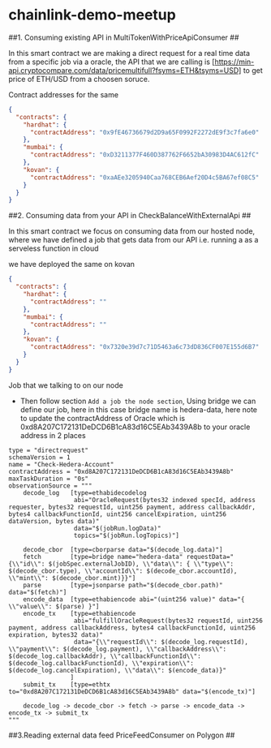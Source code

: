 # chainlink-demo-meetup

##1. Consuming existing API in MultiTokenWithPriceApiConsumer ##

In this smart contract we are making a direct request for a real time data from a specific job via a oracle, the API 
that we are calling is [https://min-api.cryptocompare.com/data/pricemultifull?fsyms=ETH&tsyms=USD] to get price of ETH/USD from a choosen soruce.

Contract addresses for the same
```json
{
  "contracts": {
    "hardhat": {
      "contractAddress": "0x9fE46736679d2D9a65F0992F2272dE9f3c7fa6e0"
    },
    "mumbai": {
      "contractAddress": "0xD3211377F460D387762F6652bA30983D4AC612fC"
    },
    "kovan": {
      "contractAddress": "0xaAEe3205940Caa768CEB6Aef20D4c5BA67ef08C5"
    }
  }
}
```


##2. Consuming data from your API in CheckBalanceWithExternalApi ##

In this smart contract we focus on consuming data from our hosted node, where we have defined a job that gets data from our API i.e. running a
as a serveless function in cloud

we have deployed the same on kovan

```json
{
  "contracts": {
    "hardhat": {
      "contractAddress": ""
    },
    "mumbai": {
      "contractAddress": ""
    },
    "kovan": {
      "contractAddress": "0x7320e39d7c71D5463a6c73dD836CF007E155d6B7"
    }
  }
}
```

Job that we talking to on our node

- Then follow section `Add a job the node section`, Using bridge we can define our job, here in this case bridge name is hedera-data, here note to update the contractAddress of Oracle which is 0xd8A207C172131DeDCD6B1cA83d16C5EAb3439A8b to your oracle address in 2 places
```
type = "directrequest"
schemaVersion = 1
name = "Check-Hedera-Account"
contractAddress = "0xd8A207C172131DeDCD6B1cA83d16C5EAb3439A8b"
maxTaskDuration = "0s"
observationSource = """
    decode_log   [type=ethabidecodelog
                  abi="OracleRequest(bytes32 indexed specId, address requester, bytes32 requestId, uint256 payment, address callbackAddr, bytes4 callbackFunctionId, uint256 cancelExpiration, uint256 dataVersion, bytes data)"
                  data="$(jobRun.logData)"
                  topics="$(jobRun.logTopics)"]

    decode_cbor  [type=cborparse data="$(decode_log.data)"]
    fetch        [type=bridge name="hedera-data" requestData="{\\"id\\": $(jobSpec.externalJobID), \\"data\\": { \\"type\\": $(decode_cbor.type), \\"accountId\\": $(decode_cbor.accountId), \\"mint\\": $(decode_cbor.mint)}}"]
    parse        [type=jsonparse path="$(decode_cbor.path)" data="$(fetch)"]
    encode_data  [type=ethabiencode abi="(uint256 value)" data="{ \\"value\\": $(parse) }"]
    encode_tx    [type=ethabiencode
                  abi="fulfillOracleRequest(bytes32 requestId, uint256 payment, address callbackAddress, bytes4 callbackFunctionId, uint256 expiration, bytes32 data)"
                  data="{\\"requestId\\": $(decode_log.requestId), \\"payment\\": $(decode_log.payment), \\"callbackAddress\\": $(decode_log.callbackAddr), \\"callbackFunctionId\\": $(decode_log.callbackFunctionId), \\"expiration\\": $(decode_log.cancelExpiration), \\"data\\": $(encode_data)}"
                 ]
    submit_tx    [type=ethtx to="0xd8A207C172131DeDCD6B1cA83d16C5EAb3439A8b" data="$(encode_tx)"]

    decode_log -> decode_cbor -> fetch -> parse -> encode_data -> encode_tx -> submit_tx
"""
```

##3.Reading external data feed PriceFeedConsumer on Polygon ##
